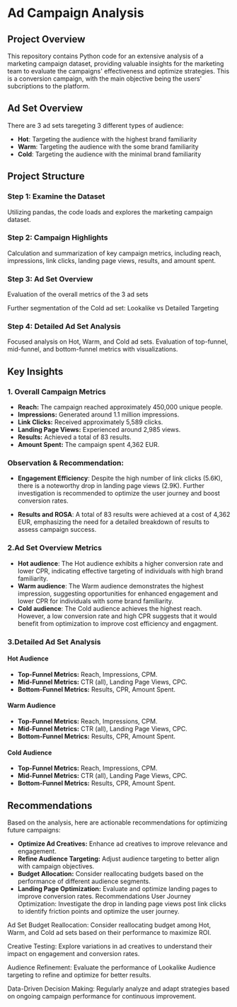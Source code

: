 # Ad Campaign Analysis

## Project Overview
This repository contains Python code for an extensive analysis of a marketing campaign dataset, providing valuable insights for the marketing team to evaluate the campaigns' effectiveness and optimize strategies.
This is a conversion campaign, with the main objective being the users' subcriptions to the platform.

## Ad Set Overview
There are 3 ad sets taregeting 3 different types of audience:
- **Hot**: Targeting the audience with the highest brand familiarity
- **Warm**: Targeting the audience with the some brand familiarity
- **Cold**: Targeting the audience with the minimal brand familiarity

## Project Structure
### Step 1: Examine the Dataset
Utilizing pandas, the code loads and explores the marketing campaign dataset.
### Step 2: Campaign Highlights
Calculation and summarization of key campaign metrics, including reach, impressions, link clicks, landing page views, results, and amount spent.
### Step 3: Ad Set Overview
Evaluation of the overall metrics of the 3 ad sets

Further segmentation of the Cold ad set: Lookalike vs Detailed Targeting
### Step 4: Detailed Ad Set Analysis
Focused analysis on Hot, Warm, and Cold ad sets.
Evaluation of top-funnel, mid-funnel, and bottom-funnel metrics with visualizations.


## Key Insights
### 1. Overall Campaign Metrics
- **Reach:** The campaign reached approximately 450,000 unique people.
- **Impressions:** Generated around 1.1 million impressions.
- **Link Clicks:** Received approximately 5,589 clicks.
- **Landing Page Views:** Experienced around 2,985 views.
- **Results:** Achieved a total of 83 results.
- **Amount Spent:** The campaign spent 4,362 EUR.

### Observation & Recommendation:
- **Engagement Efficiency**: Despite the high number of link clicks (5.6K), there is a noteworthy drop in landing page views (2.9K). Further investigation is recommended to optimize the user journey and boost conversion rates.

- **Results and ROSA**: A total of 83 results were achieved at a cost of 4,362 EUR, emphasizing the need for a detailed breakdown of results to assess campaign success.


### 2.Ad Set Overview Metrics
- **Hot audience**: The Hot audience exhibits a higher conversion rate and lower CPR, indicating effective targeting of individuals with high brand familiarity.
- **Warm audience**: The Warm audience demonstrates the highest impression, suggesting opportunities for enhanced engagement and lower CPR for individuals with some brand familiarity.
- **Cold audience**: The Cold audience achieves the highest reach. However, a low conversion rate and high CPR suggests that it would benefit from optimization to improve cost efficiency and engagment.

### 3.Detailed Ad Set Analysis
#### Hot Audience
- **Top-Funnel Metrics:** Reach, Impressions, CPM.
- **Mid-Funnel Metrics:** CTR (all), Landing Page Views, CPC.
- **Bottom-Funnel Metrics:** Results, CPR, Amount Spent.

#### Warm Audience
- **Top-Funnel Metrics:** Reach, Impressions, CPM.
- **Mid-Funnel Metrics:** CTR (all), Landing Page Views, CPC.
- **Bottom-Funnel Metrics:** Results, CPR, Amount Spent.

#### Cold Audience
- **Top-Funnel Metrics:** Reach, Impressions, CPM.
- **Mid-Funnel Metrics:** CTR (all), Landing Page Views, CPC.
- **Bottom-Funnel Metrics:** Results, CPR, Amount Spent.

## Recommendations
Based on the analysis, here are actionable recommendations for optimizing future campaigns:
- **Optimize Ad Creatives:** Enhance ad creatives to improve relevance and engagement.
- **Refine Audience Targeting:** Adjust audience targeting to better align with campaign objectives.
- **Budget Allocation:** Consider reallocating budgets based on the performance of different audience segments.
- **Landing Page Optimization:** Evaluate and optimize landing pages to improve conversion rates.
Recommendations
User Journey Optimization: Investigate the drop in landing page views post link clicks to identify friction points and optimize the user journey.

Ad Set Budget Reallocation: Consider reallocating budget among Hot, Warm, and Cold ad sets based on their performance to maximize ROI.

Creative Testing: Explore variations in ad creatives to understand their impact on engagement and conversion rates.

Audience Refinement: Evaluate the performance of Lookalike Audience targeting to refine and optimize for better results.

Data-Driven Decision Making: Regularly analyze and adapt strategies based on ongoing campaign performance for continuous improvement.

